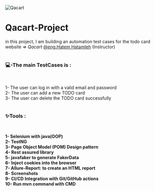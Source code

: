 
![Qacart](https://github.com/user-attachments/assets/c1777d4f-2c0e-46fd-8a79-e25a79959690)
# Qacart-Project
in this project, I am building an automation test cases for the todo card website => *Qacart* [@eng.Hatem Hatamleh](https://github.com/Hatamleh) (Instructor)
# <h3 align="left">💻-The main TestCases is :</h3><br>
1- The user can log in with a valid email and password<br>
2- The user can add a new TODO card<br>
3- The user can delete the TODO card successfully<br>
# <h3 align="left">✨Tools :</h3><br>
**1- Selenium with java(OOP)** <br>
**2- TestNG**<br>
**3- Page Object Model (POM) Design pattern**<br>
**4- Rest assured library** <br>
**5- javafaker to generate FakerData**<br>
**6- Inject cookies into the browser**<br>
**7- Allure-Report: to create an HTML report** <br>
**8- Screenshots**<br>
**9- CI/CD Integration with Git/GitHub actions**<br>
**10- Run mvn command with CMD**




